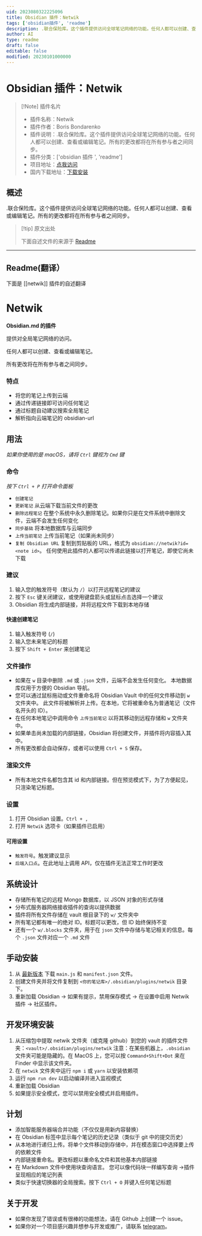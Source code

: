 ```yaml
---
uid: 2023080322225096
title: Obsidian 插件：Netwik
tags: ['obsidian插件', 'readme']
description: .联合保险库。这个插件提供访问全球笔记网络的功能。任何人都可以创建、查看或编辑笔记。所有的更改都将在所有参与者之间同步。
author: AI
type: readme
draft: false
editable: false
modified: 20230101000000
---
```


# Obsidian 插件：Netwik

> [!Note] 插件名片
> - 插件名称：Netwik
> - 插件作者：Boris Bondarenko
> - 插件说明：.联合保险库。这个插件提供访问全球笔记网络的功能。任何人都可以创建、查看或编辑笔记。所有的更改都将在所有参与者之间同步。
> - 插件分类：['obsidian 插件 ', 'readme']
> - 项目地址：[点我访问](https://github.com/fivol/netwik-obsidian)
> - 国内下载地址：[下载安装](https://pkmer.cn/products/plugin/pluginMarket/?netwik)

## 概述

.联合保险库。这个插件提供访问全球笔记网络的功能。任何人都可以创建、查看或编辑笔记。所有的更改都将在所有参与者之间同步。

> [!tip] 原文出处
>
>下面自述文件的来源于 [Readme](https://ghproxy.net/https://raw.githubusercontent.com/fivol/netwik-obsidian/master/README.md)

---

## Readme(翻译）

下面是 [[netwik]] 插件的自述翻译

# Netwik

**Obsidian.md 的插件**

提供对全局笔记网络的访问。

任何人都可以创建、查看或编辑笔记。

所有更改将在所有参与者之间同步。

### 特点

- 将您的笔记上传到云端
- 通过传递链接即可访问任何笔记
- 通过标题自动建议搜索全局笔记
- 解析指向云端笔记的 obsidian-url

## 用法

*如果你使用的是 macOS，请将 `Ctrl` 键视为 `Cmd` 键*

### 命令

*按下 `Ctrl + P` 打开命令面板*

- `创建笔记`
- `更新笔记` 从云端下载当前文件的更改
- `删除远程笔记` 在整个系统中永久删除笔记。如果你只是在文件系统中删除文件，云端不会发生任何变化
- `同步基础` 将本地数据库与云端同步
- `上传当前笔记` 上传当前笔记（如果尚未同步）
- `复制 Obsidian URL` 复制到剪贴板的 URL，格式为 `obsidian://netwik?id=<note id>`。
任何使用此插件的人都可以传递此链接以打开笔记，即使它尚未下载

### 建议

1. 输入您的触发符号（默认为 `/`）以打开远程笔记的建议
2. 按下 `Esc` 键关闭建议，或使用键盘箭头或鼠标点击选择一个建议
3. Obsidian 将生成内部链接，并将远程文件下载到本地存储

#### 快速创建笔记

1. 输入触发符号 (`/`)
2. 输入您未来笔记的标题
3. 按下 `Shift + Enter` 来创建笔记

### 文件操作

- 如果在 `w` 目录中删除 `.md` 或 `.json` 文件，云端不会发生任何变化。
  本地数据库仅用于方便的 Obsidian 导航。
- 您可以通过鼠标拖动或文件重命名将 Obsidian Vault 中的任何文件移动到 `w` 文件夹中。
  此文件将被解析并上传。在本地，它将被重命名为普通笔记（文件名开头的 ID）。
- 在任何本地笔记中调用命令 `上传当前笔记` 以将其移动到远程存储和 `w` 文件夹中。
- 如果单击尚未加载的内部链接，Obsidian 将创建文件，并插件将内容插入其中。
- 所有更改都会自动保存，或者可以使用 `Ctrl + S` 保存。

### 渲染文件

- 所有本地文件名都包含其 id 和内部链接。但在预览模式下，为了方便起见，只渲染笔记标题。

### 设置

1. 打开 Obsidian 设置。`Ctrl + ,`
2. 打开 `Netwik` 选项卡（如果插件已启用）

#### 可用设置

- `触发符号`。触发建议显示
- `后端入口点`。在此地址上调用 API，仅在插件无法正常工作时更改

## 系统设计

- 存储所有笔记的远程 Mongo 数据库，以 JSON 对象的形式存储
- 分布式服务器网络接收插件的查询以提供数据
- 插件将所有文件存储在 vault 根目录下的 `w/` 文件夹中
- 所有笔记都有唯一的绝对 ID。标题可以更改，但 ID 始终保持不变
- 还有一个 `w/.blocks` 文件夹，用于在 `json` 文件中存储与笔记相关的信息。每个 `.json` 文件对应一个 `.md` 文件

## 手动安装

1. 从 [最新版本](https://github.com/fivol/netwik-obsidian/releases) 下载 `main.js` 和 `manifest.json` 文件。
2. 创建文件夹并将文件复制到 `<你的笔记库>/.obsidian/plugins/netwik` 目录下。
3. 重新加载 Obsidian -> 如果有提示，禁用保存模式 -> 在设置中启用 Netwik 插件 -> 社区插件。

## 开发环境安装

1. 从压缩包中提取 netwik 文件夹（或克隆 github）到您的 vault 的插件文件夹：`<vault>/.obsidian/plugins/netwik`
   注意：在某些机器上，`.obsidian` 文件夹可能是隐藏的。在 MacOS 上，您可以按 `Command+Shift+Dot` 来在 Finder 中显示该文件夹。
2. 在 `netwik` 文件夹中运行 `npm i` 或 `yarn` 以安装依赖项
3. 运行 `npm run dev` 以启动编译并进入监视模式
4. 重新加载 Obsidian
5. 如果提示安全模式，您可以禁用安全模式并启用插件。

## 计划

- 添加智能服务器端合并功能（不仅仅是用新内容替换）
- 在 Obsidian 标签中显示每个笔记的历史记录（类似于 git 中的提交历史）
- 从本地进行递归上传。将单个文件移动到存储中，并在模态窗口中选择要上传的依赖文件
- 内部链接重命名。更改标题以重命名文件和其他基本内部链接
- 在 Markdown 文件中使用块查询语言。
  您可以像代码块一样编写查询 ->插件呈现相应的笔记列表
- 类似于快速切换器的全局搜索。按下 `Ctrl + O` 并键入任何笔记标题

## 关于开发

- 如果你发现了错误或有很棒的功能想法，请在 Github 上创建一个 issue。
- 如果你对一个项目感兴趣并想参与开发或推广，请联系 [telegram](https://t.me/fiobond)。



